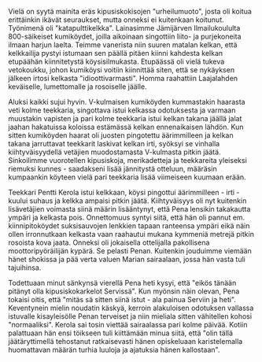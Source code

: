 
Vielä on syytä mainita eräs kipusiskokisojen "urheilumuoto", josta oli koitua erittäinkin ikävät seuraukset, mutta onneksi ei 
kuitenkaan koitunut. Työnimenä oli "katapulttikelkka". Lainasimme Jämijärven Ilmailukoululta 800-säikeiset kumiköydet, 
joilla aikoinaan singottiin liito- ja purjekoneita ilmaan harjun laelta. Teimme vanerista niin suuren matalan kelkan, että 
kelkkailija pystyi istumaan sen päällä pitäen kiinni kahdesta kelkan etupäähän kiinnitetystä köysisilmukasta. Etupäässä oli 
vielä tukeva vetokoukku, johon kumiköysi voitiin kiinnittää siten, että se nykäyksen jälkeen irtosi kelkasta 
"idioottivarmasti". Homma raahattiin Laajalahden keväiselle, lumettomalle ja rosoiselle jäälle.

Aluksi kaikki sujui hyvin. V-kulmaisen kumiköyden kummastakin haarasta veti kolme teekkaria, singottava istui kelkassa 
odotuksesta ja varmaan muustakin vapisten ja pari kolme teekkaria istui kelkan takana jäällä jalat jaahan hakatuissa koloissa 
estämässä kelkan ennenaikaisen lähdön. Kun sitten kumiköyden haarat oli juosten pingotettu äärimmilleen ja kelkan takana 
jarruttavat teekkarit laskivat kelkan irti, syöksyi se vinhalla kiihtyväisyydellä vetäjien muodostamasta V-kulmasta pitkin 
jäätä. Sinkoilimme vuorotellen kipusiskoja, merikadetteja ja teekkareita yleiseksi riemuksi kunnes - saadakseni lisää 
jännitystä otteluun, määräsin kumpaankin köyteen vielä pari teekkaria lisää viimeiseen kuumaan erään.

Teekkari Pentti Kerola istui kelkkaan, köysi pingottui äärimmilleen - irti - kuului suhaus ja kelkka ampaisi pitkin jäätä. 
Kiihtyväisyys oli nyt kuitenkin lisävetäjien voimasta siinä määrin lisääntynyt, että Pena lensikin takakautta ympäri ja 
kelkasta pois. Onnettomuus syntyi siitä, että hän oli pannut em. kiinnipitoköydet suksisauvojen lenkkien tapaan ranteensa 
ympäri eikä näin ollen irronnutkaan kelkasta vaan raahautui mukana kymmeniä metrejä pitkin rosoista kova jaata. Onneksi 
oli jokaisella ottelijalla pakollisena moottoripyöräilijän kypärä. Se pelasti Penan. Kuitenkin jouduimme viemään hänet 
shokissa ja pää verta valuen Marian sairaalaan, jossa hän vasta tuli tajuihinsa.

Todettuaan minut sänkynsä vierellä Pena heti kysyi, että "eikös tänään pitänyt olla kipusiskokarkelot Servissä". Kun 
myönsin näin olevan, Pena tokaisi oitis, että "mitäs sä sitten siinä istut - ala painua Serviin ja heti". Keventynein mielin 
noudatin käskyä, kerroin alakuloisen odotuksen vallassa istuvalle kisayleisölle Penan terveiset ja niin mieliala sitten 
vähitellen kohosi "normaaliksi". Kerola sai tosin viettää sairaalassa pari kolme päivää. Kotiin palattuaan hän ensi töikseen 
tuli kiittämään minua siitä, että "olin tällä jäätäryttimellä tehostanut ratkaisevasti hänen opiskeluaan karistelemalla 
huomattavan määrän turhia luuloja ja ajatuksia hänen kallostaan".